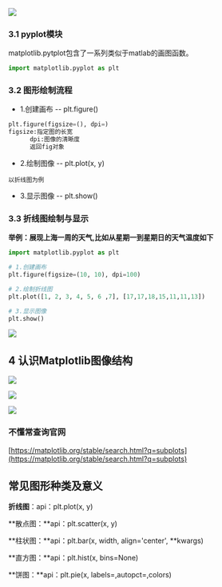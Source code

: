 ![](https://gitee.com/hxc8/images1/raw/master/img/202407172145350.jpg)

### 3.1 pyplot模块

matplotlib.pytplot包含了一系列类似于matlab的画图函数。

```python
import matplotlib.pyplot as plt

```

### 3.2 图形绘制流程

- 1.创建画布 -- plt.figure()

```python
plt.figure(figsize=(), dpi=)
figsize:指定图的长宽
      dpi:图像的清晰度
      返回fig对象
```

- 2.绘制图像 -- plt.plot(x, y)

```
以折线图为例

```

- 3.显示图像 -- plt.show()

### 3.3 折线图绘制与显示

**举例：展现上海一周的天气,比如从星期一到星期日的天气温度如下**

```python
import matplotlib.pyplot as plt

# 1.创建画布
plt.figure(figsize=(10, 10), dpi=100)

# 2.绘制折线图
plt.plot([1, 2, 3, 4, 5, 6 ,7], [17,17,18,15,11,11,13])

# 3.显示图像
plt.show()
```

![](https://gitee.com/hxc8/images1/raw/master/img/202407172145430.jpg)

## 4 认识Matplotlib图像结构

![](https://gitee.com/hxc8/images1/raw/master/img/202407172146382.jpg)

![](https://gitee.com/hxc8/images1/raw/master/img/202407172146524.jpg)

![](https://gitee.com/hxc8/images1/raw/master/img/202407172146385.jpg)

### 不懂常查询官网

[https://matplotlib.org/stable/search.html?q=subplots](https://matplotlib.org/stable/search.html?q=subplots)

## 常见图形种类及意义

**折线图**：api：plt.plot(x, y) 

**散点图：**api：plt.scatter(x, y)

**柱状图：**api：plt.bar(x, width, align='center', **kwargs)

**直方图：**api：plt.hist(x, bins=None)

**饼图：**api：plt.pie(x, labels=,autopct=,colors)